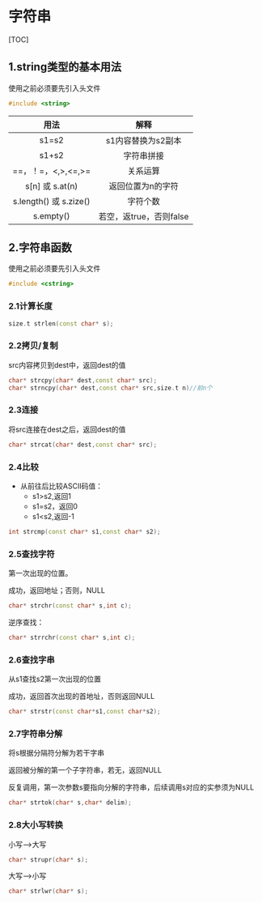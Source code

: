 # 字符串

[TOC]

## 1.string类型的基本用法

使用之前必须要先引入头文件

```cpp
#include <string>
```

|          用法          |          解释           |
| :--------------------: | :---------------------: |
|         s1=s2          |   s1内容替换为s2副本    |
|         s1+s2          |       字符串拼接        |
|   ==，！=，<,>,<=,>=   |        关系运算         |
|    s[n] 或 s.at(n)     |    返回位置为n的字符    |
| s.length() 或 s.zize() |        字符个数         |
|       s.empty()        | 若空，返true，否则false |



## 2.字符串函数

使用之前必须要先引入头文件

```cpp
#include <cstring>
```

### 2.1计算长度

```cpp
size.t strlen(const char* s);
```

### 2.2拷贝/复制

src内容拷贝到dest中，返回dest的值

```cpp
char* strcpy(char* dest,const char* src);
char* strncpy(char* dest,const char* src,size.t n)//前n个
```

### 2.3连接

将src连接在dest之后，返回dest的值

```cpp
char* strcat(char* dest,const char* src);
```

### 2.4比较

* 从前往后比较ASCII码值：
  * s1>s2,返回1
  * s1=s2，返回0
  * s1<s2,返回-1

```cpp
int strcmp(const char* s1,const char* s2);
```

### 2.5查找字符

第一次出现的位置。

成功，返回地址；否则，NULL

```cpp
char* strchr(const char* s,int c);
```

逆序查找：

```cpp
char* strrchr(const char* s,int c);
```

### 2.6查找字串

从s1查找s2第一次出现的位置

成功，返回首次出现的首地址，否则返回NULL

```cpp
char* strstr(const char*s1,const char*s2);
```

### 2.7字符串分解

将s根据分隔符分解为若干字串

返回被分解的第一个子字符串，若无，返回NULL

反复调用，第一次参数s要指向分解的字符串，后续调用s对应的实参须为NULL

```cpp
char* strtok(char* s,char* delim);
```

### 2.8大小写转换

小写——>大写

```cpp
char* strupr(char* s);
```

大写——>小写

```cpp
char* strlwr(char* s);
```

